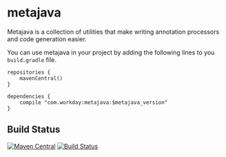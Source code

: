 # metajava

Metajava is a collection of utilities that make writing annotation processors and code generation easier.

You can use metajava in your project by adding the following lines to you `build.gradle` file.

```
repositories {
    mavenCentral()
}

dependencies {
    compile "com.workday:metajava:$metajava_version"
}
```

## Build Status

[![Maven Central](https://maven-badges.herokuapp.com/maven-central/com.workday/metajava/badge.svg)](https://maven-badges.herokuapp.com/maven-central/com.workday/metajava) [![Build Status](https://travis-ci.org/Workday/metajava.svg?branch=master)](https://travis-ci.org/Workday/metajava)

